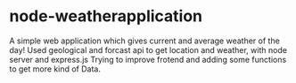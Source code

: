 # node-weatherapplication

A simple web application which gives current and average weather of the day!
Used geological and forcast api to get location and weather, with node server and express.js
  Trying to improve frotend and adding some functions to get more kind of Data. 

